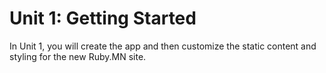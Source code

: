 # Unit 1: Getting Started

In Unit 1, you will create the app and then customize the static content and styling for the new Ruby.MN site.

